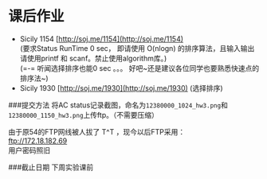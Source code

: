# 课后作业

+ Sicily 1154 [http://soj.me/1154](http://soj.me/1154)   
  (要求Status RunTime 0 sec， 即请使用 O(nlogn) 的排序算法，且输入输出请使用printf 和 scanf。禁止使用algorithm库。)  
  (=-= 听闻选择排序也能0 sec 。。。 好吧~还是建议各位同学也要熟悉快速点的排序法~)
+ Sicily 1930 [http://soj.me/1930](http://soj.me/1930)    (选择排序)

###提交方法
将AC status记录截图，命名为`12380000_1024_hw3.png`和`12380000_1150_hw3.png`上传ftp。（不需要压缩）  

由于原54的FTP网线被人拔了 T^T ，现今以后FTP采用：  
ftp://172.18.182.69  
用户密码照旧  


###截止日期
下周实验课前
